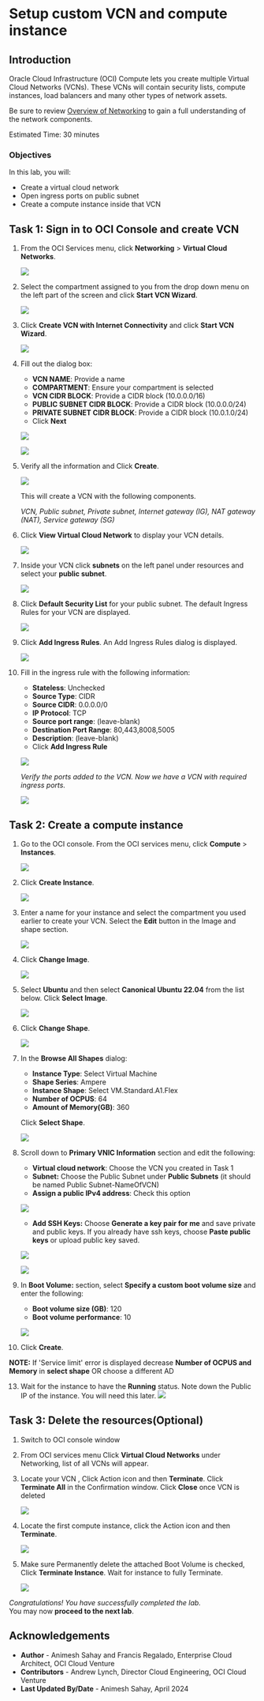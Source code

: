 # Setup custom VCN and compute instance

## Introduction

Oracle Cloud Infrastructure (OCI) Compute lets you create multiple Virtual Cloud Networks (VCNs). These VCNs will contain security lists, compute instances, load balancers and many other types of network assets.

Be sure to review [Overview of Networking](https://docs.cloud.oracle.com/iaas/Content/Network/Concepts/overview.htm) to gain a full understanding of the network components.

Estimated Time: 30 minutes

### Objectives
In this lab, you will:
- Create a virtual cloud network 
- Open ingress ports on public subnet
- Create a compute instance inside that VCN

## Task 1: Sign in to OCI Console and create VCN

1. From the OCI Services menu, click **Networking** > **Virtual Cloud Networks**. 

    ![](images/vcn.png " ")

2. Select the compartment assigned to you from the drop down menu on the left part of the screen and click **Start VCN Wizard**.

    ![](images/start_vcn_wizard.png " ")

3. Click **Create VCN with Internet Connectivity** and click **Start VCN Wizard**.

    ![](images/click_start_vcn_wizard.png " ")

4. Fill out the dialog box:

      - **VCN NAME**: Provide a name
      - **COMPARTMENT**: Ensure your compartment is selected
      - **VCN CIDR BLOCK**: Provide a CIDR block (10.0.0.0/16)
      - **PUBLIC SUBNET CIDR BLOCK**: Provide a CIDR block (10.0.0.0/24)
      - **PRIVATE SUBNET CIDR BLOCK**: Provide a CIDR block (10.0.1.0/24)
      - Click **Next**

    ![](images/custom_image_0006.png " ")
    
    ![](images/custom_image_0016.png " ")

5. Verify all the information and  Click **Create**.

    ![](images/create_vcn.png " ")

    This will create a VCN with the following components.

    *VCN, Public subnet, Private subnet, Internet gateway (IG), NAT gateway (NAT), Service gateway (SG)*

6. Click **View Virtual Cloud Network** to display your VCN details.

    ![](images/view_vcn.png " ")

7. Inside your VCN click **subnets** on the left panel under resources and select your **public subnet**.

    ![](images/custom_image_0017.png " ")

8. Click **Default Security List** for your public subnet. The default Ingress Rules for your VCN are displayed.

    ![](images/custom_image_0018.png " ")

9. Click **Add Ingress Rules**. An Add Ingress Rules dialog is displayed.

    ![](images/custom_image_0019.png " ")

10. Fill in the ingress rule with the following information:
        
    - **Stateless**: Unchecked
    - **Source Type**: CIDR
    - **Source CIDR**: 0.0.0.0/0
    - **IP Protocol**: TCP
    - **Source port range**: (leave-blank)
    - **Destination Port Range**: 80,443,8008,5005
    - **Description**: (leave-blank)
    - Click **Add Ingress Rule**

    ![](images/custom_image_0020.png " ")

    *Verify the ports added to the VCN. Now we have a VCN with required ingress ports.*  

    ![](images/ingress_ports.png " ")

## Task 2: Create a compute instance

1. Go to the OCI console. From the OCI services menu, click **Compute** > **Instances**.

    ![](images/compute.png " ")

2. Click **Create Instance**. 

    ![](images/create_instance.png " ")

3. Enter a name for your instance and select the compartment you used earlier to create your VCN. Select the **Edit** button in the Image and shape section.

    ![](images/create_instance1.png " ")  

4. Click **Change Image**.

    ![](images/create_instance2.png " ")

5. Select **Ubuntu** and then select **Canonical Ubuntu 22.04** from the list below. Click **Select Image**.

    ![](images/create_instance2_1.png " ")       

6. Click **Change Shape**.

    ![](images/create_instance2_2.png " ")

7. In the **Browse All Shapes** dialog:

      - **Instance Type**: Select Virtual Machine
      - **Shape Series**: Ampere
      - **Instance Shape**: Select VM.Standard.A1.Flex
      - **Number of OCPUS**: 64
      - **Amount of Memory(GB)**: 360

      Click **Select Shape**.

      ![](images/create-compute-2.png)

10. Scroll down to **Primary VNIC Information** section and edit the following:

      - **Virtual cloud network**: Choose the VCN you created in Task 1
      - **Subnet:** Choose the Public Subnet under **Public Subnets** (it should be named Public Subnet-NameOfVCN)
      - **Assign a public IPv4 address**: Check this option

      ![](images/create-compute-3.png) 

      - **Add SSH Keys:** Choose **Generate a key pair for me** and save private and public keys. If you already have ssh keys, choose **Paste public keys** or upload public key saved.
      
      ![](images/ssh_key_1.png)
      
      ![](images/ssh_key_2.png)   

11. In **Boot Volume:** section, select **Specify a custom boot volume size** and enter the following:
    - **Boot volume size (GB)**: 120
    - **Boot volume performance**: 10

    ![](images/boot_volume_custom.png)
        
12. Click **Create**.

   **NOTE:** If 'Service limit' error is displayed decrease **Number of OCPUS and Memory** in **select shape** OR choose a different AD

13.  Wait for the instance to have the **Running** status. Note down the Public IP of the instance. You will need this later.
    ![](images/public_ip.png)

## Task 3: Delete the resources(Optional)

1. Switch to  OCI console window

2. From OCI services menu Click **Virtual Cloud Networks** under Networking, list of all VCNs will
appear.

3. Locate your VCN , Click Action icon and then **Terminate**. Click **Terminate All** in the Confirmation window. Click **Close** once VCN is deleted

    ![](images/delete_vcn.png " ")

4. Locate the first compute instance, click the Action icon and then **Terminate**.

     ![](images/custom_image_00013.png " ")

5. Make sure Permanently delete the attached Boot Volume is checked, Click **Terminate Instance**. Wait for instance to fully Terminate.

     ![](images/custom_image_00014.png " ")

*Congratulations! You have successfully completed the lab.*<br/>
You may now **proceed to the next lab**.

## Acknowledgements
* **Author** - Animesh Sahay and Francis Regalado, Enterprise Cloud Architect, OCI Cloud Venture
* **Contributors** -  Andrew Lynch, Director Cloud Engineering, OCI Cloud Venture
* **Last Updated By/Date** - Animesh Sahay, April 2024
